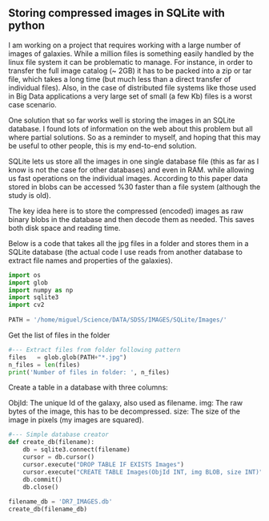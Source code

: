 ## Storing compressed images in SQLite with python

I am working on a project that requires working with a large number of images of galaxies. While a million files is something easily handled by the linux file system it can be problematic to manage. For instance,  in order to transfer the full image catalog (~ 2GB) it has to be packed into a zip or tar file, which takes a long time (but much less than a direct transfer of individual files). Also,  in the case of distributed file systems like those used in Big Data applications a very large set of small (a few Kb) files is a worst case scenario.

One solution that so far works well is storing the images in an SQLite database. I found lots of information on the web about this problem but all where partial solutions. So as a reminder to myself, and hoping that this may be useful to other people, this is my end-to-end solution.

SQLite  lets us store all the images in one single database file (this as far as I know is not the case for other databases) and even in RAM. while allowing us fast operations on the individual images.  According to  this paper data stored in blobs can be accessed %30 faster than a file system (although the study is old).

The key idea here is to store the compressed (encoded) images as raw binary blobs in the database and then decode them as needed. This saves both disk space and reading time.

Below is a code that takes all the jpg files in a folder and stores them in a SQLite database (the actual code I use reads from another database to extract file names and properties of the galaxies).

```python
import os
import glob
import numpy as np
import sqlite3
import cv2
 
PATH = '/home/miguel/Science/DATA/SDSS/IMAGES/SQLite/Images/'
```
Get the list of files in the folder

```python
#--- Extract files from folder following pattern
files   = glob.glob(PATH+"*.jpg")
n_files = len(files)
print('Number of files in folder: ', n_files)
```
Create a table in a database with three columns:

ObjId: The unique Id of the galaxy, also used as filename.
img: The raw bytes of the image, this has to be decompressed.
size: The size of the image in pixels (my images are squared).

```python
#--- Simple database creator
def create_db(filename):
    db = sqlite3.connect(filename)
    cursor = db.cursor()
    cursor.execute("DROP TABLE IF EXISTS Images")
    cursor.execute("CREATE TABLE Images(ObjId INT, img BLOB, size INT)")
    db.commit()
    db.close()
 
filename_db = 'DR7_IMAGES.db'
create_db(filename_db)
```



